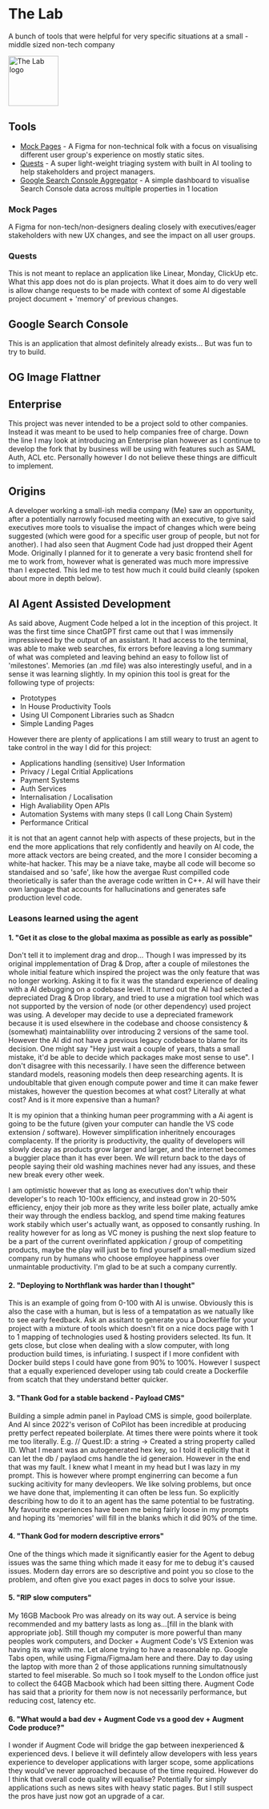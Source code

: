 # The Lab
A bunch of tools that were helpful for very specific situations at a small - middle sized non-tech company

<img src="https://github.com/user-attachments/assets/72ce10f2-85c0-458d-8c27-9a57076faaa0" alt="The Lab logo" width="100" />

## Tools
- [Mock Pages](#) - A Figma for non-technical folk with a focus on visualising different user group's experience on mostly static sites.
- [Quests](#) - A super light-weight triaging system with built in AI tooling to help stakeholders and project managers.
- [Google Search Console Aggregator](#) - A simple dashboard to visualise Search Console data across multiple properties in 1 location


### Mock Pages
A Figma for non-tech/non-designers dealing closely with executives/eager stakeholders with new UX changes, and see the impact on all user groups. 

### Quests
This is not meant to replace an application like Linear, Monday, ClickUp etc. What this app does not do is plan projects. What it does aim to do very well is allow change requests to be made with context of some AI digestable project document + 'memory' of previous changes. 

## Google Search Console
This is an application that almost definitely already exists... But was fun to try to build.

## OG Image Flattner

## Enterprise 
This project was never intended to be a project sold to other companies. Instead it was meant to be used to help companies free of charge. Down the line I may look at introducing an Enterprise plan however as I continue to develop the fork that by business will be using with features such as SAML Auth, ACL etc. Personally however I do not believe these things are difficult to implement.

## Origins
A developer working a small-ish media company (Me) saw an opportunity, after a potentially narrowly focused meeting with an executive, to give said executives more tools to visualise the impact of changes which were being suggested (which were good for a specific user group of people, but not for another). I had also seen that Augment Code had just dropped their Agent Mode. Originally I planned for it to generate a very basic frontend shell for me to work from, however what is generated was much more impressive than I expected. This led me to test how much it could build cleanly (spoken about more in depth below).

## AI Agent Assisted Development 
As said above, Augment Code helped a lot in the inception of this project. It was the first time since ChatGPT first came out that I was immensily impressiveed by the output of an assistant. It had access to the terminal, was able to make web searches, fix errors before leaving a long summary of what was completed and leaving behind an easy to follow list of 'milestones'. Memories (an .md file) was also interestingly useful, and in a sense it was learning slightly. In my opinion this tool is great for the following type of projects:

- Prototypes
- In House Productivity Tools
- Using UI Component Libraries such as Shadcn
- Simple Landing Pages

However there are plenty of applications I am still weary to trust an agent to take control in the way I did for this project:

- Applications handling (sensitive) User Information
- Privacy / Legal Critial Applications
- Payment Systems
- Auth Services
- Internalisation / Localisation
- High Avaliability Open APIs
- Automation Systems with many steps (I call Long Chain System)
- Performance Critical

it is not that an agent cannot help with aspects of these projects, but in the end the more applications that rely confidently and heavily on AI code, the more attack vectors are being created, and the more I consider becoming a white-hat hacker. This may be a niave take, maybe all code will become so standaised and so 'safe', like how the avergae Rust compilled code theorietically is safer than the average code written in C++. AI will have their own language that accounts for hallucinations and generates safe production level code. 

### Leasons learned using the agent

#### 1. "Get it as close to the global maxima as possible as early as possible"
Don't tell it to implement drag and drop... Though I was impressed by its original impplementation of Drag & Drop, after a couple of milestones the whole initial feature which inspired the project was the only feature that was no longer working. Asking it to fix it was the standard experience of dealing with a AI debugging on a codebase level. It turned out the AI had selected a depreciated Drag & Drop library, and tried to use a migration tool which was not supported by the version of node (or other dependency) used  project was using. A developer may decide to use a depreciated framework because it is used elsewhere in the codebase and choose consistency & (somewhat) maintainablility over introducing 2 versions of the same tool. However the AI did not have a previous legacy codebase to blame for its decision. One might say "Hey just wait a couple of years, thats a small mistake, it'd be able to decide which packages make most sense to use". I don't disagree with this necessarily. I have seen the difference between standard models, reasoning models then deep researching agents. It is undoubltable that given enough compute power and time it can make fewer mistakes, however the question becomes at what cost? Literally at what cost? And is it more expensive than a human?

It is my opinion that a thinking human peer programming with a Ai agent is going to be the future (given your computer can handle the VS code extension / software). However simplification inheritnely encourages complacenty. If the priority is productivity, the quality of developers will slowly decay as products grow larger and larger, and the internet becomes a buggier place than it has ever been. We will return back to the days of people saying their old washing machines never had any issues, and these new break every other week.

I am optimistic however that as long as executives don't whip their developer's to reach 10-100x efficiency, and instead grow in 20-50% efficiency, enjoy their job more as they write less boiler plate, actually amke their way through the endless backlog, and spend time making features work stabily which user's actually want, as opposed to consantly rushing. In reality however for as long as VC money is pushing the next slop feature to be a part of the current overinflated appkication / group of competiting products, maybe the play will just be to find yourself a small-medium sized company run by humans who choose employee happiness over unmaintable productivity. I'm glad to be at such a company currently.

#### 2. "Deploying to Northflank was harder than I thought"
This is an example of going from 0-100 with AI is unwise. Obviously this is also the case with a human, but is less of a tempatation as we natually like to see early feedback. Ask an assitant to generate you a Dockerfile for your project with a mixture of tools which doesn't fit on a nice docs page with 1 to 1 mapping of technologies used & hosting providers selected. Its fun. It gets close, but close when dealing with a slow computer, with long production build times, is infuriating. I suspect if I more confident with Docker build steps I could have gone from 90% to 100%. However I suspect that a equally experienced developer using tab could create a Dockerfile from scatch that they understand better quicker.

#### 3. "Thank God for a stable backend - Payload CMS"
Building a simple admin panel in Payload CMS is simple, good boilerplate. And AI since 2022's verison of CoPilot has been incredible at producing pretty perfect repeated boilerplate. At times there were points where it took me too literally. E.g. // Quest.ID: a string -> Created a string property called ID. What I meant was an autogenerated hex key, so I told it eplicitly that it can let the db / paylaod cms handle the id generaion. However in the end that was my fault. I knew what I meant in my head but I was lazy in my prompt. This is however where prompt enginerring can become a fun sucking acitivity for many devleopers. We like solving problems, but once we have done that, implementing it can often be less fun. So explicitly describing how to do it to an agent has the same potential to be fustrating. My favourite experiences have been me being fairly loose in my prompts and hoping its 'memories' will fill in the blanks which it did 90% of the time. 

#### 4. "Thank God for modern descriptive errors"
One of the things which made it significantly easier for the Agent to debug issues was the same thing which made it easy for me to debug it's caused issues. Modern day errors are so descriptive and point you so close to the problem, and often give you exact pages in docs to solve your issue.

#### 5. "RIP slow computers"
My 16GB Macbook Pro was already on its way out. A service is being recommended and my battery lasts as long as...[fill in the blank with appropriate job]. Still though my computer is more powerful than many peoples work computers, and Docker + Augment Code's VS Extenion was having its way with me. Let alone trying to have a reasonable np. Google Tabs open, while using Figma/FigmaJam here and there. Day to day using the laptop with more than 2 of those applications running simultatnously started to feel miserable. So much so I took myself to the London office just to collect the 64GB Macbook which had been sitting there. Augment Code has said that a priority for them now is not necessarily performance, but reducing cost, latency etc. 

#### 6. "What would a bad dev + Augment Code vs a good dev + Augment Code produce?"
I wonder if Augment Code will bridge the gap between inexperienced & experienced devs. I believe it will defintely allow developers with less years experience to developer applications with larger scope, some applications they would've never approached because of the time required. However do I think that overall code quality will equalise? Potentially for simply applications such as news sites with heavy static pages. But I still suspect the pros have just now got an upgrade of a car. 
